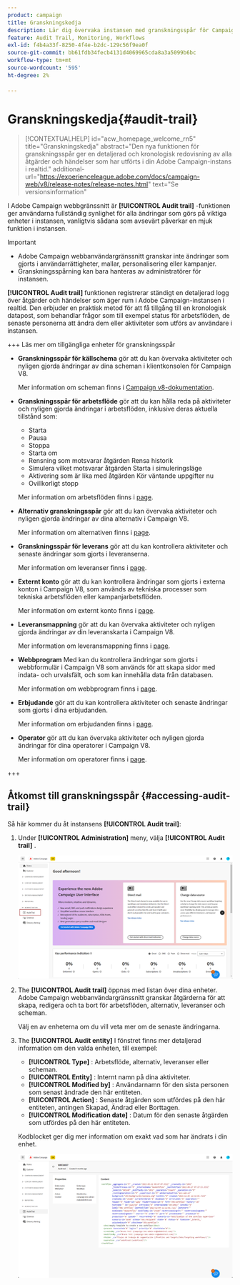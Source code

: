 ```yaml
---
product: campaign
title: Granskningskedja
description: Lär dig övervaka instansen med granskningsspår för Campaign
feature: Audit Trail, Monitoring, Workflows
exl-id: f4b4a33f-8250-4f4e-b2dc-129c56f9ea0f
source-git-commit: bb61fdb34fecb4131d4069965cda8a3a5099b6bc
workflow-type: tm+mt
source-wordcount: '595'
ht-degree: 2%

---
```


# Granskningskedja{#audit-trail}

>[!CONTEXTUALHELP]
>id="acw_homepage_welcome_rn5"
>title="Granskningskedja"
>abstract="Den nya funktionen för granskningsspår ger en detaljerad och kronologisk redovisning av alla åtgärder och händelser som har utförts i din Adobe Campaign-instans i realtid."
>additional-url="https://experienceleague.adobe.com/docs/campaign-web/v8/release-notes/release-notes.html" text="Se versionsinformation"


I Adobe Campaign webbgränssnitt är **[!UICONTROL Audit trail]** -funktionen ger användarna fullständig synlighet för alla ändringar som görs på viktiga enheter i instansen, vanligtvis sådana som avsevärt påverkar en mjuk funktion i instansen.

>[!IMPORTANT]
>
>* Adobe Campaign webbanvändargränssnitt granskar inte ändringar som gjorts i användarrättigheter, mallar, personalisering eller kampanjer.
>* Granskningsspårning kan bara hanteras av administratörer för instansen.

**[!UICONTROL Audit trail]** funktionen registrerar ständigt en detaljerad logg över åtgärder och händelser som äger rum i Adobe Campaign-instansen i realtid. Den erbjuder en praktisk metod för att få tillgång till en kronologisk datapost, som behandlar frågor som till exempel status för arbetsflöden, de senaste personerna att ändra dem eller aktiviteter som utförs av användare i instansen.

+++ Läs mer om tillgängliga enheter för granskningsspår

* **Granskningsspår för källschema** gör att du kan övervaka aktiviteter och nyligen gjorda ändringar av dina scheman i klientkonsolen för Campaign V8.

  Mer information om scheman finns i [Campaign v8-dokumentation](https://experienceleague.adobe.com/en/docs/campaign/campaign-v8/developer/shemas-forms/schemas).

* **Granskningsspår för arbetsflöde** gör att du kan hålla reda på aktiviteter och nyligen gjorda ändringar i arbetsflöden, inklusive deras aktuella tillstånd som:

   * Starta
   * Pausa
   * Stoppa
   * Starta om
   * Rensning som motsvarar åtgärden Rensa historik
   * Simulera vilket motsvarar åtgärden Starta i simuleringsläge
   * Aktivering som är lika med åtgärden Kör väntande uppgifter nu
   * Ovillkorligt stopp

  Mer information om arbetsflöden finns i [page](../workflows/gs-workflows.md).

* **Alternativ granskningsspår** gör att du kan övervaka aktiviteter och nyligen gjorda ändringar av dina alternativ i Campaign V8.

  Mer information om alternativen finns i [page](https://experienceleague.adobe.com/en/docs/campaign-classic/using/installing-campaign-classic/appendices/configuring-campaign-options).

* **Granskningsspår för leverans** gör att du kan kontrollera aktiviteter och senaste ändringar som gjorts i leveranserna.

  Mer information om leveranser finns i [page](../msg/gs-deliveries.md).

* **Externt konto** gör att du kan kontrollera ändringar som gjorts i externa konton i Campaign V8, som används av tekniska processer som tekniska arbetsflöden eller kampanjarbetsflöden.

  Mer information om externt konto finns i [page](https://experienceleague.adobe.com/en/docs/campaign/campaign-v8/config/configuration/external-accounts).

* **Leveransmappning** gör att du kan övervaka aktiviteter och nyligen gjorda ändringar av din leveranskarta i Campaign V8.

  Mer information om leveransmappning finns i [page](https://experienceleague.adobe.com/en/docs/campaign/campaign-v8/audience/add-profiles/target-mappings).

* **Webbprogram** Med kan du kontrollera ändringar som gjorts i webbformulär i Campaign V8 som används för att skapa sidor med indata- och urvalsfält, och som kan innehålla data från databasen.

  Mer information om webbprogram finns i [page](https://experienceleague.adobe.com/en/docs/campaign/campaign-v8/content/webapps).

* **Erbjudande** gör att du kan kontrollera aktiviteter och senaste ändringar som gjorts i dina erbjudanden.

  Mer information om erbjudanden finns i [page](../msg/offers.md).

* **Operator** gör att du kan övervaka aktiviteter och nyligen gjorda ändringar för dina operatorer i Campaign V8.

  Mer information om operatorer finns i [page](https://experienceleague.adobe.com/en/docs/campaign/campaign-v8/offers/interaction-settings/interaction-operators).

+++

## Åtkomst till granskningsspår {#accessing-audit-trail}

Så här kommer du åt instansens **[!UICONTROL Audit trail]**:

1. Under **[!UICONTROL Administration]** meny, välja **[!UICONTROL Audit trail]** .

   ![](assets/audit-trail-1.png)

1. The **[!UICONTROL Audit trail]** öppnas med listan över dina enheter. Adobe Campaign webbanvändargränssnitt granskar åtgärderna för att skapa, redigera och ta bort för arbetsflöden, alternativ, leveranser och scheman.

   Välj en av enheterna om du vill veta mer om de senaste ändringarna.

1. The **[!UICONTROL Audit entity]** I fönstret finns mer detaljerad information om den valda enheten, till exempel:

   * **[!UICONTROL Type]** : Arbetsflöde, alternativ, leveranser eller scheman.
   * **[!UICONTROL Entity]** : Internt namn på dina aktiviteter.
   * **[!UICONTROL Modified by]** : Användarnamn för den sista personen som senast ändrade den här entiteten.
   * **[!UICONTROL Action]** : Senaste åtgärden som utfördes på den här entiteten, antingen Skapad, Ändrad eller Borttagen.
   * **[!UICONTROL Modification date]** : Datum för den senaste åtgärden som utfördes på den här entiteten.

   Kodblocket ger dig mer information om exakt vad som har ändrats i din enhet.

   ![](assets/audit-trail-2.png)
